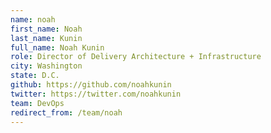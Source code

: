 ```yaml
---
name: noah
first_name: Noah
last_name: Kunin
full_name: Noah Kunin
role: Director of Delivery Architecture + Infrastructure
city: Washington
state: D.C.
github: https://github.com/noahkunin
twitter: https://twitter.com/noahkunin
team: DevOps
redirect_from: /team/noah
---
```

